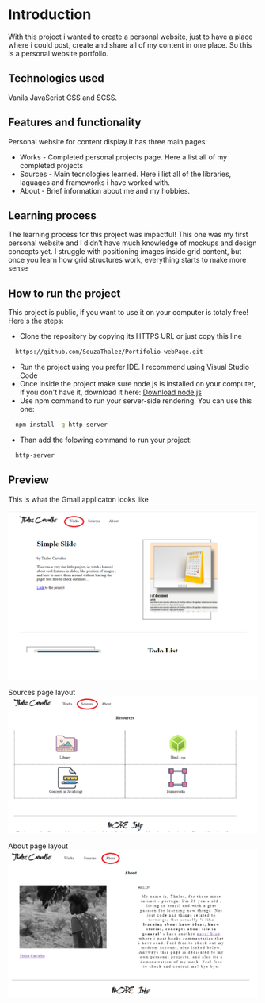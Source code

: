 # Introduction

With this project i wanted to create a personal website, just to have a place where i could post, create and share all of my content in one place. 
So this is a personal website portfolio.

## Technologies used

Vanila JavaScript CSS and SCSS.

## Features and functionality 

Personal website for content display.It has three main pages:
* Works - Completed personal projects page. Here a list all of my completed projects
* Sources - Main tecnologies learned. Here i list all of the libraries, laguages and frameworks i have worked with.
* About - Brief information about me and my hobbies.

## Learning process 

The learning process for this project was impactful! This one was my first personal website and I didn't have much knowledge of mockups and design concepts yet. 
I struggle with positioning images inside grid content, but once you learn how grid structures work, everything starts to make more sense 

## How to run the project 

This project is public, if you want to use it on your computer is totaly free!
Here's the steps: 
* Clone the repository by copying its HTTPS URL or just copy this line
```bash
  https://github.com/SouzaThalez/Portifolio-webPage.git
```
* Run the project using you prefer IDE. I recommend using Visual Studio Code
* Once inside the project make sure node.js is installed on your computer, if you don't have it, download it here: [Download node.js](https://nodejs.org/en/download)
* Use npm command to run your server-side rendering. You can use this one:
```bash
  npm install -g http-server
```
* Than add the folowing command to run your project:
```bash
  http-server
```
 ## Preview
 This is what the Gmail applicaton looks like

![Application layout](imgs/pimg1.png)

Sources page layout
![Application layout](imgs/pimg2.png)

About page layout
![Application layout](imgs/pimg3.png)

